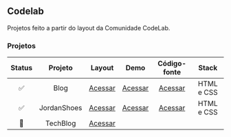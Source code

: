 ## Codelab
Projetos feito a partir do layout da Comunidade CodeLab.

### Projetos 
| Status | Projeto | Layout | Demo | Código-fonte| Stack |
| :---: | :---:   | :---:  | :---:  | :---:      | :---:     |
| ✅ | Blog | [Acessar](https://www.figma.com/design/Yb9IBH56g7T1hdIyZ3BMNO/Desafios---CodeLab?node-id=0-1&t=5DiWvxtx2rwGrNnp-0) | [Acessar](https://maahbatistaa.github.io/codelab/blog/)   | [Acessar](./blog/) | HTML e CSS |
| ✅ | JordanShoes | [Acessar](https://www.figma.com/design/Yb9IBH56g7T1hdIyZ3BMNO/Desafios---CodeLab?node-id=1883-2&t=5DiWvxtx2rwGrNnp-0) | [Acessar](https://maahbatistaa.github.io/codelab/jordan-shoes/)   | [Acessar](./jordan-shoes/) | HTML e CSS |
| 🚧 | TechBlog | [Acessar](https://www.figma.com/design/Yb9IBH56g7T1hdIyZ3BMNO/Desafios---CodeLab?node-id=3725-2&t=5DiWvxtx2rwGrNnp-0) |